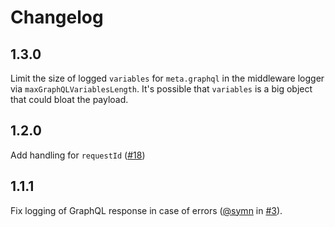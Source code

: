 # Changelog

## 1.3.0

Limit the size of logged `variables` for `meta.graphql` in the middleware logger
via `maxGraphQLVariablesLength`. It's possible that `variables` is a big object that could bloat the payload.

## 1.2.0

Add handling for `requestId` ([#18](https://github.com/molindo/molindo-node-logger/pull/18))

## 1.1.1

Fix logging of GraphQL response in case of errors ([@symn](https://github.com/symn) in [#3](https://github.com/molindo/molindo-node-logger/pull/3)).
